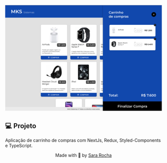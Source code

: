 <h2  align="center">
<img  alt="cover-alt"  src=".github/image.png" />
</h2>


## 💻 Projeto
  

Aplicação de carrinho de compras com NextJs, Redux, Styled-Components e TypeScript.
  
<p  align="center">Made with 💜 by <a  href="https://github.com/sararchh"  target="_blank">Sara Rocha </a></p>